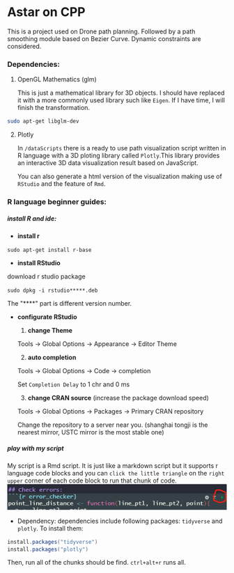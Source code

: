 # Astar on CPP

This is a project used on Drone path planning. Followed by a path smoothing module based on Bezier Curve. Dynamic constraints are considered.

### Dependencies:

1. OpenGL Mathematics (glm)

    This is just a mathematical library for 3D objects. I should have replaced it with a more commonly used library such like `Eigen`. If I have time, I will finish the transformation.

  ```bash
  sudo apt-get libglm-dev
  ```

2. Plotly

    In `/dataScripts` there is a ready to use path visualization script written in R language with a 3D ploting library called `Plotly`.This library provides an interactive 3D data visualization result based on JavaScript.

    You can also generate a html version of the visualization making use of `RStudio` and the feature of `Rmd`.

### R language beginner guides:

##### install R and ide:

* **install r**

`sudo apt-get install r-base`

* **install RStudio**

download r studio package

`sudo dpkg -i rstudio*****.deb`

The "****" part is different version number.

* **configurate RStudio**

  1. **change Theme**

    Tools -> Global Options -> Appearance -> Editor Theme

  2. **auto completion**

    Tools -> Global Options -> Code -> completion

    Set `Completion Delay` to 1 chr and 0 ms

  3. **change CRAN source** (increase the package download speed)

    Tools -> Global Options -> Packages -> Primary CRAN repository

    Change the repository to a server near you. (shanghai tongji is the nearest mirror, USTC mirror is the most stable one)

##### play with my script

My script is a Rmd script. It is just like a markdown script but it supports r language code blocks and you can `click the little triangle` on the `right upper` corner of each code block to run that chunk of code.
![r-run-chunk](pics/r-tutorial1.png)

* Dependency:
dependencies include following packages: `tidyverse` and `plotly`. To install them:
``` java
install.packages("tidyverse")
install.packages("plotly")
```
Then, run all of the chunks should be find.
`ctrl+alt+r` runs all.
